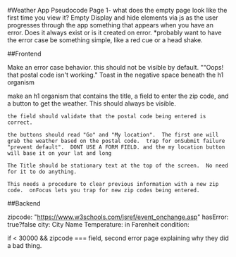 #Weather App Pseudocode
Page 1- what does the empty page look like the first time you view it?  Empty
Display and hide elements via js as the user progresses through the app
    something that appears when you have an error.  Does it always exist or is it created on error.
    *probably want to have the error case be something simple, like a red cue or a head shake.


##Frontend

Make an error case behavior.  this should not be visible by default.  ""Oops!  that postal code isn't working." Toast in the negative space beneath the h1 organism

make an h1 organism that contains the title, a field to enter the zip code, and a button to get the weather.  This should always be visible.  

    the field should validate that the postal code being entered is correct.

    the buttons should read "Go" and "My location".  The first one will grab the weather based on the postal code.  trap for onSubmit failure "prevent default".  DONT USE A FORM FIELD. and the my location button will base it on your lat and long

    The Title should be stationary text at the top of the screen.  No need for it to do anything.

    This needs a procedure to clear previous information with a new zip code.  onFocus lets you trap for new zip codes being entered.

##Backend


zipcode: "https://www.w3schools.com/jsref/event_onchange.asp"
hasError: true?false
city: City Name
Temperature: in Farenheit
condition: 

if < 30000 && zipcode === field, second error page explaining why they did a bad thing.